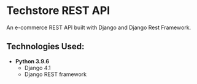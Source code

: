# Techstore REST API #
An e-commerce REST API built with Django and Django Rest Framework.

## Technologies Used: ##
* __Python 3.9.6__
    * Django 4.1
    * Django REST framework